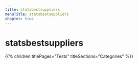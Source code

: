 ```yaml
---
title: statsbestsuppliers
menuTitle: statsbestsuppliers
chapter: true
---
```


# statsbestsuppliers

{{% children titlePages="Tests" titleSections="Categories" %}}
